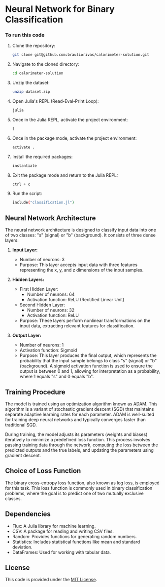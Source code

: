 # Neural Network for Binary Classification

### To run this code
1. Clone the repository:
   ```sh
   git clone git@github.com:brauliorivas/calorimeter-solution.git
   ```

2. Navigate to the cloned directory:
   ```sh
   cd calorimeter-solution
   ```

3. Unzip the dataset:
   ```sh
   unzip dataset.zip
   ```

4. Open Julia's REPL (Read-Eval-Print Loop):
   ```sh
   julia
   ```

5. Once in the Julia REPL, activate the project environment:
   ```julia
   ]
   ```

6. Once in the package mode, activate the project environment:
   ```julia
   activate .
   ```

7. Install the required packages:
   ```julia
   instantiate
   ```

8. Exit the package mode and return to the Julia REPL:
   ```julia
   ctrl + c
   ```

9. Run the script:
   ```sh
   include("classification.jl")
   ```

## Neural Network Architecture

The neural network architecture is designed to classify input data into one of two classes: "s" (signal) or "b" (background). It consists of three dense layers:

1. **Input Layer:** 
   - Number of neurons: 3
   - Purpose: This layer accepts input data with three features representing the x, y, and z dimensions of the input samples.

2. **Hidden Layers:** 
   - First Hidden Layer:
     - Number of neurons: 64
     - Activation function: ReLU (Rectified Linear Unit)
   - Second Hidden Layer:
     - Number of neurons: 32
     - Activation function: ReLU
   - Purpose: These layers perform nonlinear transformations on the input data, extracting relevant features for classification.

3. **Output Layer:**
   - Number of neurons: 1
   - Activation function: Sigmoid
   - Purpose: This layer produces the final output, which represents the probability that the input sample belongs to class "s" (signal) or "b" (background). A sigmoid activation function is used to ensure the output is between 0 and 1, allowing for interpretation as a probability, where 1 equals "s" and 0 equals "b". 

## Training Procedure

The model is trained using an optimization algorithm known as ADAM. This algorithm is a variant of stochastic gradient descent (SGD) that maintains separate adaptive learning rates for each parameter. ADAM is well-suited for training deep neural networks and typically converges faster than traditional SGD.

During training, the model adjusts its parameters (weights and biases) iteratively to minimize a predefined loss function. This process involves passing training data through the network, computing the loss between the predicted outputs and the true labels, and updating the parameters using gradient descent.

## Choice of Loss Function

The binary cross-entropy loss function, also known as log loss, is employed for this task. This loss function is commonly used in binary classification problems, where the goal is to predict one of two mutually exclusive classes.

## Dependencies

- Flux: A Julia library for machine learning.
- CSV: A package for reading and writing CSV files.
- Random: Provides functions for generating random numbers.
- Statistics: Includes statistical functions like mean and standard deviation.
- DataFrames: Used for working with tabular data.

## License

This code is provided under the [MIT License](LICENSE).
